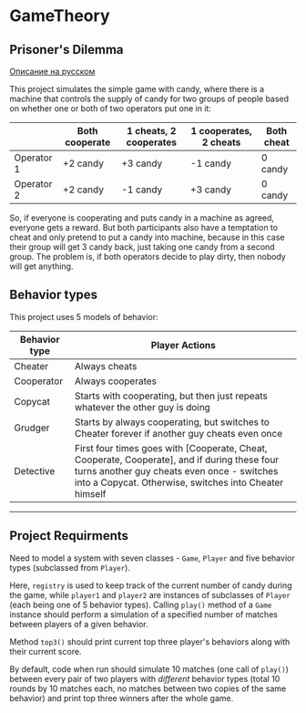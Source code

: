 # GameTheory
## Prisoner's Dilemma

[Описание на русском](./README_RUS.md)

This project simulates the simple game with candy, where there is a machine that
controls the supply of candy for two groups of people based on whether 
one or both of two operators put one in it:

|  | Both cooperate | 1 cheats, 2 cooperates | 1 cooperates, 2 cheats | Both cheat |
|------------|----------|----------|----------|---------|
| Operator 1 | +2 candy | +3 candy | -1 candy | 0 candy |
| Operator 2 | +2 candy | -1 candy | +3 candy | 0 candy |

So, if everyone is cooperating and puts candy in a machine as agreed,
everyone gets a reward. But both participants also have a temptation to
cheat and only pretend to put a candy into machine, because in this case
their group will get 3 candy back, just taking one candy from a second
group. The problem is, if both operators decide to play dirty, then nobody
will get anything.

## Behavior types

This project uses 5 models of behavior:

| Behavior type | Player Actions                                                                                                                                                                                         |
|---------------|--------------------------------------------------------------------------------------------------------------------------------------------------------------------------------------------------------|
| Cheater       | Always cheats                                                                                                                                                                                          |
| Cooperator    | Always cooperates                                                                                                                                                                                      |
| Copycat       | Starts with cooperating, but then just repeats whatever the other guy is doing                                                                                                                         |
| Grudger       | Starts by always cooperating, but switches to Cheater forever if another guy cheats even once                                                                                                          |
| Detective     | First four times goes with [Cooperate, Cheat, Cooperate, Cooperate],  and if during these four turns another guy cheats even once -  switches into a Copycat. Otherwise, switches into Cheater himself |

-----

## Project Requirments

Need to model a system with seven
classes - `Game`, `Player` and five behavior types (subclassed from `Player`).

Here, `registry` is used to keep track of the current number of candy
during the game, while `player1` and `player2` are instances of 
subclasses of `Player` (each being one of 5 behavior types). Calling 
`play()` method of a `Game` instance should perform a simulation
of a specified number of matches between players of a given behavior.

Method `top3()` should print current top three player's behaviors
along with their current score.

By default, code when run should simulate 10 matches (one call of
`play()`) between every pair of two players with *different* behavior
types (total 10 rounds by 10 matches each, no matches between two
copies of the same behavior) and print top three winners after the 
whole game.
